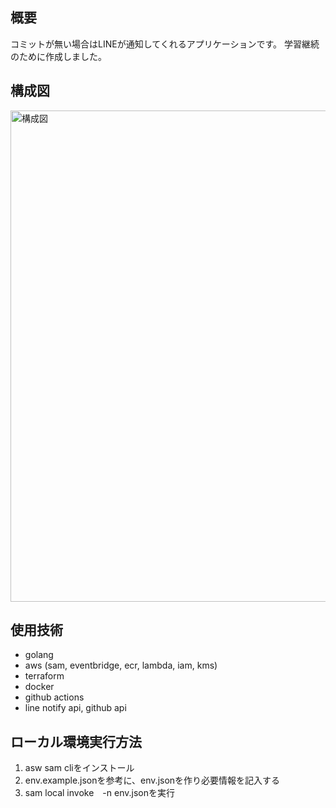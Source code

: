 ## 概要
コミットが無い場合はLINEが通知してくれるアプリケーションです。
学習継続のために作成しました。

## 構成図
<img width="786" alt="構成図" src="https://github.com/user-attachments/assets/aac634d4-098a-4d50-89b9-2fd8cec68350">

## 使用技術
- golang
- aws (sam, eventbridge, ecr, lambda, iam, kms)
- terraform
- docker
- github actions
- line notify api, github api

## ローカル環境実行方法
1. asw sam cliをインストール
2. env.example.jsonを参考に、env.jsonを作り必要情報を記入する
3. sam local invoke　-n env.jsonを実行
